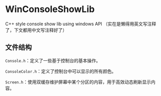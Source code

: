 # WinConsoleShowLib
 C++ style console show lib using windows API （实在是懒得用英文写注释了，下文都用中文写注释好了）

## 文件结构

``Console.h``：定义了一些基于控制台的基本操作。

``ConsoleColor.h``：定义了控制台中可以显示的所有颜色。

``Screen.h``：使用双缓存维护屏幕中某个分区的内容，用于高效动态刷新显示内容。
